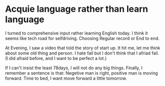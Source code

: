 # Acquie language rather than learn language
I turned to comprehensive input rather learning English today.
I think it seems like tech road for selfdriving. Choosing Regular record or End to end.

At Evening, I saw a video that told the story of start up. It hit me, let me think about some old thing and person.
I hate fail but I don't think that I afriad fail.(I did afraid before, and I want to be perfect a lot.)

If I can't insist the least 78days, I will not do any big things.
Finally, I remember a sentence is that: Negetive man is right, positive man is moving forward.
Time to bed, I want move forward a little tomorrow.
